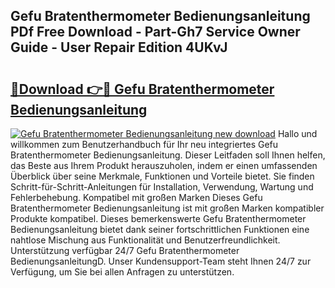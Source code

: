 ## Gefu Bratenthermometer Bedienungsanleitung PDf Free Download - Part-Gh7 Service Owner Guide - User Repair Edition 4UKvJ

# <h2><a href="http://df36ix.blite.top/?on=Gefu+Bratenthermometer+Bedienungsanleitung">🔗Download 👉🔴 Gefu Bratenthermometer Bedienungsanleitung</a></h2>

[![Gefu Bratenthermometer Bedienungsanleitung new download](https://i.imgur.com/lujVjoI.png)](http://df36ix.blite.top/?on=Gefu+Bratenthermometer+Bedienungsanleitung)
Hallo und willkommen zum Benutzerhandbuch für Ihr neu integriertes Gefu Bratenthermometer Bedienungsanleitung. Dieser Leitfaden soll Ihnen helfen, das Beste aus Ihrem Produkt herauszuholen, indem er einen umfassenden Überblick über seine Merkmale, Funktionen und Vorteile bietet. Sie finden Schritt-für-Schritt-Anleitungen für Installation, Verwendung, Wartung und Fehlerbehebung. Kompatibel mit großen Marken Dieses Gefu Bratenthermometer Bedienungsanleitung ist mit großen Marken kompatibler Produkte kompatibel. Dieses bemerkenswerte Gefu Bratenthermometer Bedienungsanleitung bietet dank seiner fortschrittlichen Funktionen eine nahtlose Mischung aus Funktionalität und Benutzerfreundlichkeit. Unterstützung verfügbar 24/7 Gefu Bratenthermometer BedienungsanleitungD. Unser Kundensupport-Team steht Ihnen 24/7 zur Verfügung, um Sie bei allen Anfragen zu unterstützen.
